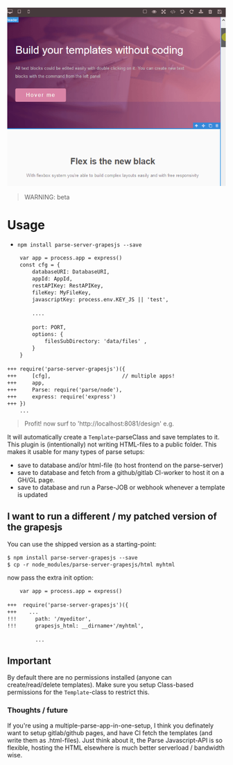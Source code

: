 
![](https://github.com/coderofsalvation/parse-server-grapesjs/raw/master/demo.gif)

> WARNING: beta

# Usage

* `npm install parse-server-grapesjs --save`


```
    var app = process.app = express()
	const cfg = {
		databaseURI: DatabaseURI,
		appId: AppId,
		restAPIKey: RestAPIKey,
		fileKey: MyFileKey,
		javascriptKey: process.env.KEY_JS || 'test',

		....

		port: PORT, 
		options: { 
			filesSubDirectory: 'data/files' , 
		}
	}
    
+++ require('parse-server-grapesjs')({
+++ 	[cfg],                       // multiple apps! 
+++ 	app,  
+++ 	Parse: require('parse/node'), 
+++ 	express: require('express')
+++ })
    ...
```

> Profit! now surf to 'http://localhost:8081/design' e.g.

It will automatically create a `Template`-parseClass and save templates to it.<br>
This plugin is (intentionally) not writing HTML-files to a public folder.
This makes it usable for many types of parse setups:

* save to database and/or html-file (to host frontend on the parse-server)
* save to database and fetch from a github/gitlab CI-worker to host it on a GH/GL page.
* save to database and run a Parse-JOB or webhook whenever a template is updated

## I want to run a different / my patched version of the grapesjs

You can use the shipped version as a starting-point:

```
$ npm install parse-server-grapesjs --save
$ cp -r node_modules/parse-server-grapesjs/html myhtml

```

now pass the extra init option:

```
    var app = process.app = express()
    
+++  require('parse-server-grapesjs')({
+++    ...
!!!      path: '/myeditor', 
!!!    	 grapesjs_html: __dirname+'/myhtml', 

         ...
```

## Important 

By default there are no permissions installed (anyone can create/read/delete templates).
Make sure you setup Class-based permissions for the `Template`-class to restrict this.

### Thoughts / future 

If you're using a multiple-parse-app-in-one-setup, I think you definately want to setup gitlab/github pages, and have CI fetch the templates (and write them as .html-files).
Just think about it, the Parse Javascript-API is so flexible, hosting the HTML elsewhere is much better serverload / bandwidth wise.

